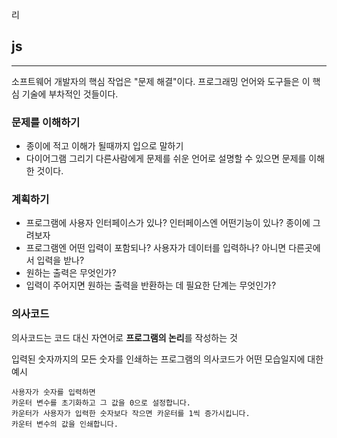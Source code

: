 리
## js
---
소프트웨어 개발자의 핵심 작업은 "문제 해결"이다. 프로그래밍 언어와 도구들은 이 핵심 기술에 부차적인 것들이다.

### 문제를 이해하기
- 종이에 적고 이해가 될때까지 입으로 말하기
- 다이어그램 그리기
다른사람에게 문제를 쉬운 언어로 설명할 수 있으면 문제를 이해한 것이다.

### 계획하기
- 프로그램에 사용자 인터페이스가 있나? 인터페이스엔 어떤기능이 있나? 종이에 그려보자
- 프로그램엔 어떤 입력이 포함되나? 사용자가 데이터를 입력하나? 아니면 다른곳에서 입력을 받나?
- 원하는 출력은 무엇인가?
- 입력이 주어지면 원하는 출력을 반환하는 데 필요한 단계는 무엇인가? 

### 의사코드
의사코드는 코드 대신 자연어로 **프로그램의 논리**를 작성하는 것

입력된 숫자까지의 모든 숫자를 인쇄하는 프로그램의 의사코드가 어떤 모습일지에 대한 예시
```
사용자가 숫자를 입력하면
카운터 변수를 초기화하고 그 값을 0으로 설정합니다.
카운터가 사용자가 입력한 숫자보다 작으면 카운터를 1씩 증가시킵니다.
카운터 변수의 값을 인쇄합니다.
```

